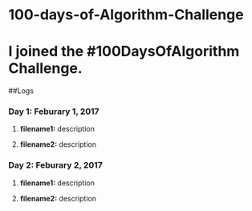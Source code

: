 # 100-days-of-Algorithm-Challenge

# I joined the #100DaysOfAlgorithm Challenge. 

##Logs 

### Day 1: Feburary 1, 2017 
1) **filename1:** description 

2) **filename2:** description 

### Day 2: Feburary 2, 2017 
1) **filename1:** description 

2) **filename2:** description